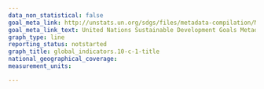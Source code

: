 ```yaml
---
data_non_statistical: false
goal_meta_link: http://unstats.un.org/sdgs/files/metadata-compilation/Metadata-Goal-10.pdf
goal_meta_link_text: United Nations Sustainable Development Goals Metadata (pdf 564kB)
graph_type: line
reporting_status: notstarted
graph_title: global_indicators.10-c-1-title
national_geographical_coverage: 
measurement_units: 

---
```

